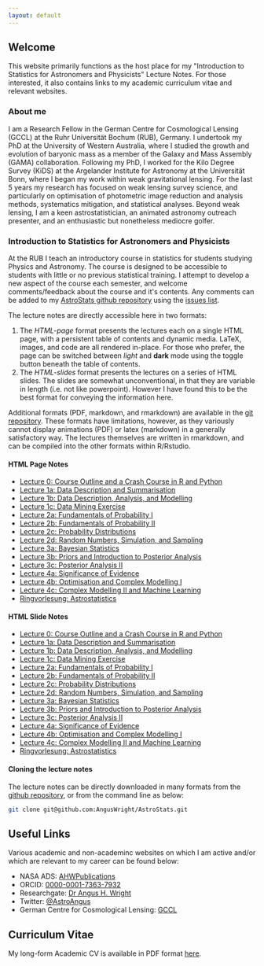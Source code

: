```yaml
---
layout: default
---
```


## Welcome 

This website primarily functions as the host place for my "Introduction to Statistics for Astronomers and Physicists"
Lecture Notes. For those interested, it also contains links to my academic curriculum vitae and relevant websites. 

### About me 

I am a Research Fellow in the German Centre for Cosmological Lensing (GCCL) at the Ruhr Universität Bochum (RUB),
Germany. I undertook my PhD at the University of Western Australia, where I studied the growth and evolution of
baryonic mass as a member of the Galaxy and Mass Assembly (GAMA) collaboration. Following my PhD, I worked for the
Kilo Degree Survey (KiDS) at the Argelander Institute for Astronomy at the Universität Bonn, where I began my work
within weak gravitational lensing. For the last 5 years my research has focused on weak lensing survey science, and
particularly on optimisation of photometric image reduction and analysis methods, systematics mitigation, and
statistical analyses. Beyond weak lensing, I am a keen astrostatistician, an animated astronomy outreach presenter,
and an enthusiastic but nonetheless mediocre golfer.

### Introduction to Statistics for Astronomers and Physicists 

At the RUB I teach an introductory course in statistics for students studying Physics and Astronomy. The course is
designed to be accessible to students with little or no previous statistical training. I attempt to develop a new aspect
of the course each semester, and welcome comments/feedback about the course and it's contents. Any comments can be added
to my [AstroStats github repository](https://github.com/AngusWright/AstroStats) using the 
[issues list](https://github.com/AngusWright/AstroStats/issues). 

The lecture notes are directly accessible here in two formats: 

1. The *HTML-page* format presents the lectures each on a single HTML page, with a persistent table of contents and
   dynamic media. LaTeX, images, and code are all rendered in-place. For those who prefer, the page can be switched
   between *light* and **dark** mode using the toggle button beneath the table of contents. 
2. The *HTML-slides* format presents the lectures on a series of HTML slides. The slides are somewhat unconventional, in
   that they are variable in length (i.e. not like powerpoint). However I have found this to be the best format for 
   conveying the information here. 

Additional formats (PDF, markdown, and rmarkdown) are available in the [git
repository](https://github.com/AngusWright/AstroStats/). These formats have limitations, however, as they variously
cannot display animations (PDF) or latex (markdown) in a generally satisfactory way. The lectures themselves are written 
in rmarkdown, and can be compiled into the other formats within R/Rstudio. 

#### HTML Page Notes 

- [Lecture 0: Course Outline and a Crash Course in R and Python](./LectureNotes/IntroductionToStatistics_Section0_html.html)
- [Lecture 1a: Data Description and Summarisation](./LectureNotes/IntroductionToStatistics_Section1a_html.html)
- [Lecture 1b: Data Description, Analysis, and Modelling](./LectureNotes/IntroductionToStatistics_Section1b_html.html)
- [Lecture 1c: Data Mining Exercise](./LectureNotes/IntroductionToStatistics_Section1c_slidy.html)
- [Lecture 2a: Fundamentals of Probability I](./LectureNotes/IntroductionToStatistics_Section2a_html.html)
- [Lecture 2b: Fundamentals of Probability II](./LectureNotes/IntroductionToStatistics_Section2b_html.html)
- [Lecture 2c: Probability Distributions](./LectureNotes/IntroductionToStatistics_Section2c_html.html)
- [Lecture 2d: Random Numbers, Simulation, and Sampling](./LectureNotes/IntroductionToStatistics_Section2d_html.html)
- [Lecture 3a: Bayesian Statistics](./LectureNotes/IntroductionToStatistics_Section3a_html.html)
- [Lecture 3b: Priors and Introduction to Posterior Analysis](./LectureNotes/IntroductionToStatistics_Section3b_html.html)
- [Lecture 3c: Posterior Analysis II](./LectureNotes/IntroductionToStatistics_Section3c_html.html)
- [Lecture 4a: Significance of Evidence](./LectureNotes/IntroductionToStatistics_Section4a_html.html)
- [Lecture 4b: Optimisation and Complex Modelling I](./LectureNotes/IntroductionToStatistics_Section4b_html.html)
- [Lecture 4c: Complex Modelling II and Machine Learning](./LectureNotes/IntroductionToStatistics_Section4c_html.html)
- [Ringvorlesung: Astrostatistics](./LectureNotes/Ringvorlesung_html.html)

#### HTML Slide Notes  

- [Lecture 0: Course Outline and a Crash Course in R and Python](./LectureNotes/IntroductionToStatistics_Section0_slidy.html)
- [Lecture 1a: Data Description and Summarisation](./LectureNotes/IntroductionToStatistics_Section1a_slidy.html)
- [Lecture 1b: Data Description, Analysis, and Modelling](./LectureNotes/IntroductionToStatistics_Section1b_slidy.html)
- [Lecture 1c: Data Mining Exercise](./LectureNotes/IntroductionToStatistics_Section1c_slidy.html)
- [Lecture 2a: Fundamentals of Probability I](./LectureNotes/IntroductionToStatistics_Section2a_slidy.html)
- [Lecture 2b: Fundamentals of Probability II](./LectureNotes/IntroductionToStatistics_Section2b_slidy.html)
- [Lecture 2c: Probability Distributions](./LectureNotes/IntroductionToStatistics_Section2c_slidy.html)
- [Lecture 2d: Random Numbers, Simulation, and Sampling](./LectureNotes/IntroductionToStatistics_Section2d_slidy.html)
- [Lecture 3a: Bayesian Statistics](./LectureNotes/IntroductionToStatistics_Section3a_slidy.html)
- [Lecture 3b: Priors and Introduction to Posterior Analysis](./LectureNotes/IntroductionToStatistics_Section3b_slidy.html)
- [Lecture 3c: Posterior Analysis II](./LectureNotes/IntroductionToStatistics_Section3c_slidy.html)
- [Lecture 4a: Significance of Evidence](./LectureNotes/IntroductionToStatistics_Section4a_slidy.html)
- [Lecture 4b: Optimisation and Complex Modelling I](./LectureNotes/IntroductionToStatistics_Section4b_slidy.html)
- [Lecture 4c: Complex Modelling II and Machine Learning](./LectureNotes/IntroductionToStatistics_Section4c_slidy.html)
- [Ringvorlesung: Astrostatistics](./LectureNotes/Ringvorlesung_slidy.html)

#### Cloning the lecture notes 

The lecture notes can be directly downloaded in many formats from the [github repository](), or from the command line as
below: 

```bash
git clone git@github.com:AngusWright/AstroStats.git
``` 

## Useful Links 

Various academic and non-academinc websites on which I am active and/or which are relevant 
to my career can be found below: 

- NASA ADS: [AHWPublications](https://ui.adsabs.harvard.edu/user/libraries/atjyraxzSK2XrjBBD_RgTQ)
- ORCID: [0000-0001-7363-7932](https://orcid.org/my-orcid?orcid=0000-0001-7363-7932)
- Researchgate: [Dr Angus H. Wright](https://www.researchgate.net/profile/Angus-Wright-3)
- Twitter: [@AstroAngus](https://twitter.com/AstroAngus)
- German Centre for Cosmological Lensing: [GCCL](https://gccl-rub.github.io) 

## Curriculum Vitae 

My long-form Academic CV is available in PDF format [here](./AHWright_CV.pdf).

